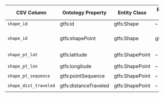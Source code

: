 | CSV Column            | Ontology Property      | Entity Class     | Related Entity Class | Subject Generation                    | Join Condition                             | Datatype                              |
|-----------------------|------------------------|------------------|----------------------|---------------------------------------|--------------------------------------------|---------------------------------------|
| `shape_id`            | gtfs\:id               | gtfs\:Shape      | –                    | `ex:shape/{shape_id}`                 | –                                          | `xsd:string`                          |
| `shape_id`            | gtfs\:shapePoint       | gtfs\:Shape      | gtfs\:ShapePoint     | `ex:shape/{shape_id}`                 | `shape_id (Shape) = shape_id (ShapePoint)` |                                       |
| `shape_pt_lat`        | gtfs\:latitude         | gtfs\:ShapePoint | –                    | `ex:shapepoint/{shape_id}/{sequence}` | –                                          | `geo:lat (≡ xsd:decimal)`             |
| `shape_pt_lon`        | gtfs\:longitude        | gtfs\:ShapePoint | –                    | `ex:shapepoint/{shape_id}/{sequence}` | –                                          | `geo:long (≡ xsd:decimal)`            |
| `shape_pt_sequence`   | gtfs\:pointSequence    | gtfs\:ShapePoint | –                    | `ex:shapepoint/{shape_id}/{sequence}` | –                                          | `xsd:nonNegativeInteger`              |
| `shape_dist_traveled` | gtfs\:distanceTraveled | gtfs\:ShapePoint | –                    | `ex:shapepoint/{shape_id}/{sequence}` | –                                          | `gtfs:nonNegativeFloat (⊂ xsd:float)` |
